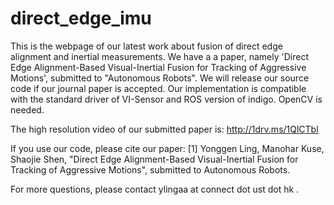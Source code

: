 # direct_edge_imu
This is the webpage of our latest work about fusion of direct edge alignment and inertial measurements. We have a a paper, namely 'Direct Edge Alignment-Based Visual-Inertial Fusion for Tracking of Aggressive Motions', submitted to "Autonomous Robots".
We will release our source code if our journal paper is accepted. Our implementation is compatible with the standard driver of VI-Sensor and ROS version of indigo. OpenCV is needed.

The high resolution video of our submitted paper is: http://1drv.ms/1QlCTbl

If you use our code, please cite our paper:
[1] Yonggen Ling, Manohar Kuse, Shaojie Shen, "Direct Edge Alignment-Based Visual-Inertial Fusion for Tracking of Aggressive Motions", submitted to Autonomous Robots.

For more questions, please contact ylingaa at connect dot ust dot hk .


